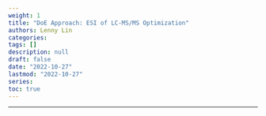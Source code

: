 ```yaml
---
weight: 1
title: "DoE Approach: ESI of LC-MS/MS Optimization"
authors: Lenny Lin
categories: 
tags: []
description: null
draft: false
date: "2022-10-27"
lastmod: "2022-10-27"
series: 
toc: true
---
```


<!--more-->
---


